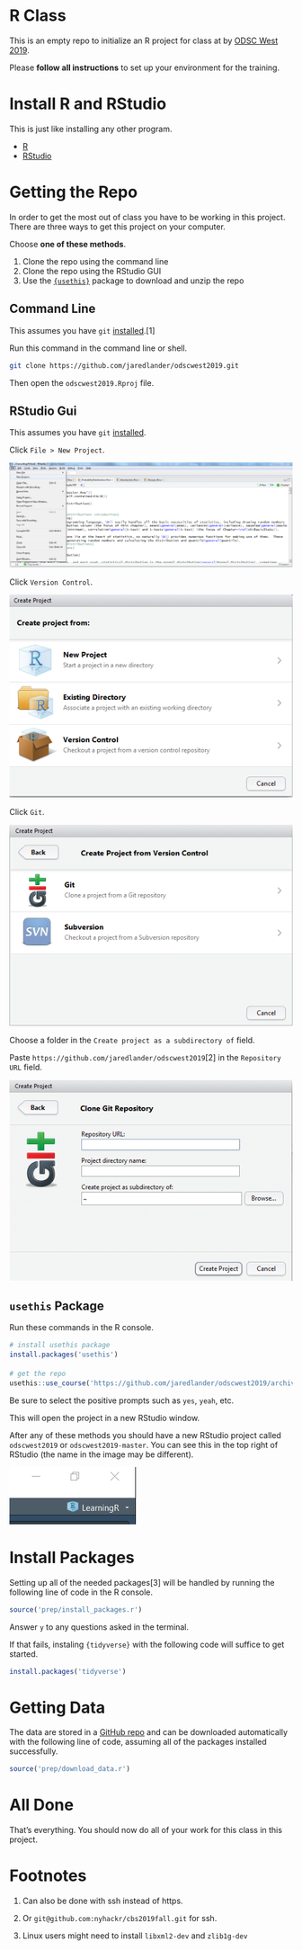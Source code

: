 
<!-- README.md is generated from README.Rmd. Please edit that file -->

# R Class

This is an empty repo to initialize an R project for class at by [ODSC
West 2019](https://staging5.odsc.com/training/portfolio/machine-learning-in-r-part-ii-2/).

Please **follow all instructions** to set up your environment for the
training.

# Install R and RStudio

This is just like installing any other program.

  - [R](https://cloud.r-project.org/)
  - [RStudio](https://www.rstudio.com/products/rstudio/download/#download)

# Getting the Repo

In order to get the most out of class you have to be working in this
project. There are three ways to get this project on your computer.

Choose **one of these methods**.

1.  Clone the repo using the command line
2.  Clone the repo using the RStudio GUI
3.  Use the [`{usethis}`](https://usethis.r-lib.org) package to download
    and unzip the repo

## Command Line

This assumes you have `git`
[installed](https://git-scm.com/book/en/v2/Getting-Started-Installing-Git).\[1\]

Run this command in the command line or shell.

``` sh
git clone https://github.com/jaredlander/odscwest2019.git
```

Then open the `odscwest2019.Rproj` file.

## RStudio Gui

This assumes you have `git`
[installed](https://git-scm.com/book/en/v2/Getting-Started-Installing-Git).

Click `File > New Project`.

![](images/rstudio-project-menu.png)<!-- -->

Click `Version Control`.

![](images/rstudio-create-project.png)<!-- -->

Click `Git`.

![](images/rstudio-create-project-version-control.png)<!-- -->

Choose a folder in the `Create project as a subdirectory of` field.

Paste `https://github.com/jaredlander/odscwest2019`\[2\] in the
`Repository URL` field.

![](images/rstudio-create-project-git.png)<!-- -->

## `usethis` Package

Run these commands in the R console.

``` r
# install usethis package
install.packages('usethis')

# get the repo
usethis::use_course('https://github.com/jaredlander/odscwest2019/archive/master.zip')
```

Be sure to select the positive prompts such as `yes`, `yeah`, etc.

This will open the project in a new RStudio window.

After any of these methods you should have a new RStudio project called
`odscwest2019` or `odscwest2019-master`. You can see this in the top
right of RStudio (the name in the image may be different).

![](images/ProjectCorner.png)<!-- -->

# Install Packages

Setting up all of the needed packages\[3\] will be handled by running
the following line of code in the R console.

``` r
source('prep/install_packages.r')
```

Answer `y` to any questions asked in the terminal.

If that fails, instaling `{tidyverse}` with the following code will
suffice to get started.

``` r
install.packages('tidyverse')
```

# Getting Data

The data are stored in a [GitHub
repo](https://github.com/jaredlander/coursedata) and can be downloaded
automatically with the following line of code, assuming all of the
packages installed successfully.

``` r
source('prep/download_data.r')
```

# All Done

That’s everything. You should now do all of your work for this class in
this project.

# Footnotes

1.  Can also be done with ssh instead of https.

2.  Or `git@github.com:nyhackr/cbs2019fall.git` for ssh.

3.  Linux users might need to install `libxml2-dev` and `zlib1g-dev`
